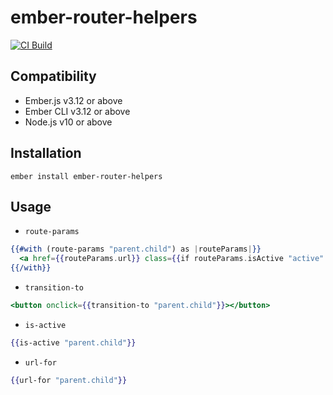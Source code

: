 # ember-router-helpers

[![CI Build](https://github.com/rwjblue/ember-router-helpers/workflows/CI/badge.svg)](https://github.com/rwjblue/ember-router-helpers/actions?query=workflow%3A%22CI%22)

Compatibility
------------------------------------------------------------------------------

* Ember.js v3.12 or above
* Ember CLI v3.12 or above
* Node.js v10 or above


Installation
------------------------------------------------------------------------------

```
ember install ember-router-helpers
```

Usage
------------------------------------------------------------------------------

* `route-params`

```hbs
{{#with (route-params "parent.child") as |routeParams|}}
  <a href={{routeParams.url}} class={{if routeParams.isActive "active" "inactive"}}>Blah</a>
{{/with}}
```

* `transition-to`

```hbs
<button onclick={{transition-to "parent.child"}}></button>
```

* `is-active`

```hbs
{{is-active "parent.child"}}
```

* `url-for`
```hbs
{{url-for "parent.child"}}
```
